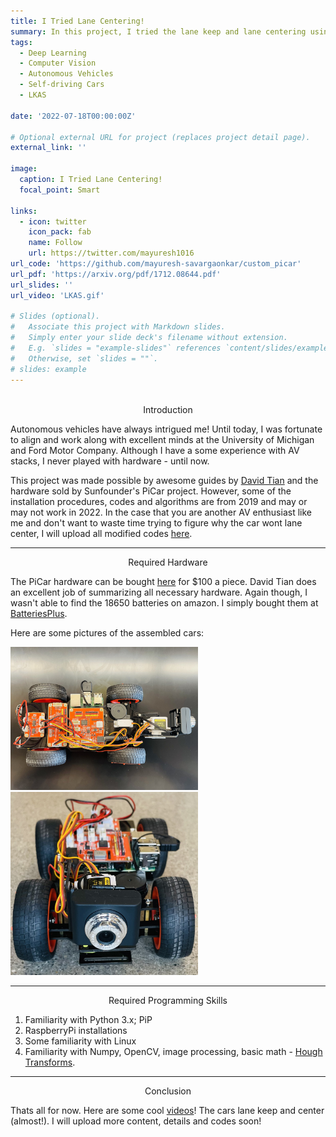 ```yaml
---
title: I Tried Lane Centering!
summary: In this project, I tried the lane keep and lane centering using the Sunfounder PiCar and the DeepPiCar project.
tags:
  - Deep Learning
  - Computer Vision
  - Autonomous Vehicles
  - Self-driving Cars
  - LKAS

date: '2022-07-18T00:00:00Z'

# Optional external URL for project (replaces project detail page).
external_link: ''

image:
  caption: I Tried Lane Centering!
  focal_point: Smart

links:
  - icon: twitter
    icon_pack: fab
    name: Follow
    url: https://twitter.com/mayuresh1016
url_code: 'https://github.com/mayuresh-savargaonkar/custom_picar'
url_pdf: 'https://arxiv.org/pdf/1712.08644.pdf'
url_slides: ''
url_video: 'LKAS.gif'

# Slides (optional).
#   Associate this project with Markdown slides.
#   Simply enter your slide deck's filename without extension.
#   E.g. `slides = "example-slides"` references `content/slides/example-slides.md`.
#   Otherwise, set `slides = ""`.
# slides: example
---
```


<img alt="" src="LKAS.gif" align="center" />

<center> Introduction </center>


Autonomous vehicles have always intrigued me! Until today, I was fortunate to align and work along with excellent minds at the University of Michigan and Ford Motor Company. Although I have a some experience with AV stacks, I never played with hardware - until now.

This project was made possible by awesome guides by [David Tian](https://towardsdatascience.com/deeppicar-part-1-102e03c83f2c) and the hardware sold by Sunfounder's PiCar project. However, some of the installation procedures, codes and algorithms are from 2019 and may or may not work in 2022. In the case that you are another AV enthusiast like me and don't want to waste time trying to figure why the car wont lane center, I will upload all modified codes [here](https://github.com/mayuresh-savargaonkar/custom_picar).

---

<center> Required Hardware </center> 

The PiCar hardware can be bought [here](https://www.amazon.com/SunFounder-Raspberry-Graphical-Programming-Electronic/dp/B06XWSVLL8) for $100 a piece. David Tian does an excellent job of summarizing all necessary hardware. Again though, I wasn't able to find the 18650 batteries on amazon. I simply bought them at [BatteriesPlus](https://www.batteriesplus.com/productdetails/nure18650=1).

Here are some pictures of the assembled cars:

<img alt="" src="img_2.jpg" width="300" />
<img alt="" src="img_3.jpg" width="300" />

---

<center> Required Programming Skills </center> 

1. Familiarity with Python 3.x; PiP
2. RaspberryPi installations 
3. Some familiarity with Linux
4. Familiarity with Numpy, OpenCV, image processing, basic math - [Hough Transforms](https://en.wikipedia.org/wiki/Hough_transform).

---

<center> Conclusion </center> 

Thats all for now. Here are some cool [videos](https://github.com/mayuresh-savargaonkar/custom_picar/tree/master/videos)! The cars lane keep and center (almost!). I will upload more content, details and codes soon!
